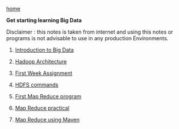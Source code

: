 [home](https://github.com/psanthoshkumar/BigDataLearning/wiki)

**Get starting learning Big Data**

Disclaimer : this notes is taken from internet and using this notes or programs is not advisable to use in any production Environments. 

1. [Introduction to Big Data](https://github.com/psanthoshkumar/BigDataLearning/wiki/1.-Introduction-to-Big-Data)

1. [Hadoop Architecture](https://github.com/psanthoshkumar/BigDataLearning/wiki/2.-Hadoop-Architecture)

1. [First Week Assignment](https://github.com/psanthoshkumar/BigDataLearning/wiki/3.-First-Week-Assignment)

1. [HDFS commands](https://github.com/psanthoshkumar/BigDataLearning/wiki/4.-HDFS-commands)

1. [First Map Reduce program](https://github.com/psanthoshkumar/BigDataLearning/wiki/5.-First-Map-Reduce-program)

1. [Map Reduce practical](https://github.com/psanthoshkumar/BigDataLearning/wiki/6.-Map-Reduce-practical)

1. [Map Reduce using Maven](https://github.com/psanthoshkumar/BigDataLearning/wiki/7.-Map-Reduce-using-Maven)
